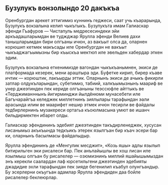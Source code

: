 ## Бузулукъ вонзолындо 20 дакъкъа

Оренбургдан арекет эттигимиз куннинъ геджеси, саат учь къарарында, Бузулукъ вокзалына келип чыкътыкъ.
Бузулукъта имам Галиаскар эфенди Гъафуров — Чистапуль медресесиндеки эйи аркъадашларымдан ве туджджар Ярулла эфенди Велиев дахи танышларымдан бири олгъаны ичюн, аз вакъыт олса да, оларнен корюшип кетмек макъсады иле Оренбургдан не вакъыт чыкъаджагъымызны бир къыскъа мектюп иле эвельден хабердар эткен эдим.

Бузулукъ вокзалына еткенимизде вагондан чыкъкъанымнен, экиси де платформада кезерек, мени араштыра эди.
Буфетке кирип, бирер къаве ичтик — корюштик, лакъырды эттик.
Оларнынъ экиси де ачыкъ фикирли затлар олдукъларындан, субетимиз, табиий, халкъымызнынъ маариф ве унер джеэтинден пек кериде олгъаныны теэссюфле айттыкъ ве «Терджиман»нынъ йигирминджи йылдёнюми мунасебети иле Багъчарайгъа келеджек миллетнинъ зиялылары тарафындан эали арасында илим ве маарифет нешир этмек ичюн тесирли ве файдалы тедбирлернинъ музакереси ортагьа къоюлмасына умют ве ишанч бильдирмектен ибарет олды.

Галиаскар эфендининъ эдебият джеэтинден такъдирленеджек, хусусан лисанымыз акъкъында тедкъикъ этерек язылгъан бир къач эсери бар ки, оларнынъ басылмасы файдалыдыр.

Ярулла эфендининъ де «Менгулик месджит», «Козь яшы» адлы язылып битирильген эки рисалеси бар.
Пек анълайышлы ве хош лисан иле язылмыш олгъан бу рисалелер — озюмизнинъ миллий яшайышымыздан энъ керекли саалардан лаф юрсетильгени джеэтинден эдебияты джадидие эхли тарафындан пек зияде бегенилип къабул олунгъандыр.
Бу эсерлерни окъугъан адамлар Ярулла эфендиден даа бойле рисалелер беклеюрлар.
